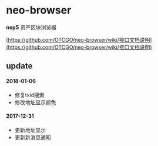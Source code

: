 # neo-browser
**nep5** 资产区块浏览器


[https://github.com/OTCGO/neo-browser/wiki/接口文档说明](https://github.com/OTCGO/neo-browser/wiki/接口文档说明)


## update


#### 2018-01-06
* 修复txid搜索
* 修改地址显示颜色  

#### 2017-12-31
* 更新地址显示  
* 更新新消息通知  